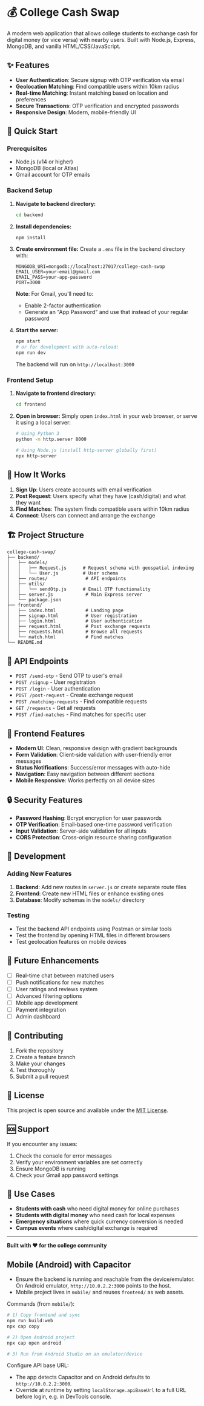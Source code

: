 # 💰 College Cash Swap

A modern web application that allows college students to exchange cash for digital money (or vice versa) with nearby users. Built with Node.js, Express, MongoDB, and vanilla HTML/CSS/JavaScript.

## ✨ Features

- **User Authentication**: Secure signup with OTP verification via email
- **Geolocation Matching**: Find compatible users within 10km radius
- **Real-time Matching**: Instant matching based on location and preferences
- **Secure Transactions**: OTP verification and encrypted passwords
- **Responsive Design**: Modern, mobile-friendly UI

## 🚀 Quick Start

### Prerequisites

- Node.js (v14 or higher)
- MongoDB (local or Atlas)
- Gmail account for OTP emails

### Backend Setup

1. **Navigate to backend directory:**
   ```bash
   cd backend
   ```

2. **Install dependencies:**
   ```bash
   npm install
   ```

3. **Create environment file:**
   Create a `.env` file in the backend directory with:
   ```env
   MONGODB_URI=mongodb://localhost:27017/college-cash-swap
   EMAIL_USER=your-email@gmail.com
   EMAIL_PASS=your-app-password
   PORT=3000
   ```

   **Note**: For Gmail, you'll need to:
   - Enable 2-factor authentication
   - Generate an "App Password" and use that instead of your regular password

4. **Start the server:**
   ```bash
   npm start
   # or for development with auto-reload:
   npm run dev
   ```

   The backend will run on `http://localhost:3000`

### Frontend Setup

1. **Navigate to frontend directory:**
   ```bash
   cd frontend
   ```

2. **Open in browser:**
   Simply open `index.html` in your web browser, or serve it using a local server:
   ```bash
   # Using Python 3
   python -m http.server 8000
   
   # Using Node.js (install http-server globally first)
   npx http-server
   ```

## 📱 How It Works

1. **Sign Up**: Users create accounts with email verification
2. **Post Request**: Users specify what they have (cash/digital) and what they want
3. **Find Matches**: The system finds compatible users within 10km radius
4. **Connect**: Users can connect and arrange the exchange

## 🏗️ Project Structure

```
college-cash-swap/
├── backend/
│   ├── models/
│   │   ├── Request.js      # Request schema with geospatial indexing
│   │   └── User.js         # User schema
│   ├── routes/              # API endpoints
│   ├── utils/
│   │   └── sendOtp.js      # Email OTP functionality
│   ├── server.js            # Main Express server
│   └── package.json
├── frontend/
│   ├── index.html           # Landing page
│   ├── signup.html          # User registration
│   ├── login.html           # User authentication
│   ├── request.html         # Post exchange requests
│   ├── requests.html        # Browse all requests
│   └── match.html           # Find matches
└── README.md
```

## 🔧 API Endpoints

- `POST /send-otp` - Send OTP to user's email
- `POST /signup` - User registration
- `POST /login` - User authentication
- `POST /post-request` - Create exchange request
- `POST /matching-requests` - Find compatible requests
- `GET /requests` - Get all requests
- `POST /find-matches` - Find matches for specific user

## 🎨 Frontend Features

- **Modern UI**: Clean, responsive design with gradient backgrounds
- **Form Validation**: Client-side validation with user-friendly error messages
- **Status Notifications**: Success/error messages with auto-hide
- **Navigation**: Easy navigation between different sections
- **Mobile Responsive**: Works perfectly on all device sizes

## 🔒 Security Features

- **Password Hashing**: Bcrypt encryption for user passwords
- **OTP Verification**: Email-based one-time password verification
- **Input Validation**: Server-side validation for all inputs
- **CORS Protection**: Cross-origin resource sharing configuration

## 🚧 Development

### Adding New Features

1. **Backend**: Add new routes in `server.js` or create separate route files
2. **Frontend**: Create new HTML files or enhance existing ones
3. **Database**: Modify schemas in the `models/` directory

### Testing

- Test the backend API endpoints using Postman or similar tools
- Test the frontend by opening HTML files in different browsers
- Test geolocation features on mobile devices

## 🌟 Future Enhancements

- [ ] Real-time chat between matched users
- [ ] Push notifications for new matches
- [ ] User ratings and reviews system
- [ ] Advanced filtering options
- [ ] Mobile app development
- [ ] Payment integration
- [ ] Admin dashboard

## 🤝 Contributing

1. Fork the repository
2. Create a feature branch
3. Make your changes
4. Test thoroughly
5. Submit a pull request

## 📄 License

This project is open source and available under the [MIT License](LICENSE).

## 🆘 Support

If you encounter any issues:

1. Check the console for error messages
2. Verify your environment variables are set correctly
3. Ensure MongoDB is running
4. Check your Gmail app password settings

## 🎯 Use Cases

- **Students with cash** who need digital money for online purchases
- **Students with digital money** who need cash for local expenses
- **Emergency situations** where quick currency conversion is needed
- **Campus events** where cash/digital exchange is required

---

**Built with ❤️ for the college community** 

## Mobile (Android) with Capacitor

- Ensure the backend is running and reachable from the device/emulator. On Android emulator, `http://10.0.2.2:3000` points to the host.
- Mobile project lives in `mobile/` and reuses `frontend/` as web assets.

Commands (from `mobile/`):

```bash
# 1) Copy frontend and sync
npm run build:web
npx cap copy

# 2) Open Android project
npx cap open android

# 3) Run from Android Studio on an emulator/device
```

Configure API base URL:

- The app detects Capacitor and on Android defaults to `http://10.0.2.2:3000`.
- Override at runtime by setting `localStorage.apiBaseUrl` to a full URL before login, e.g. in DevTools console. 